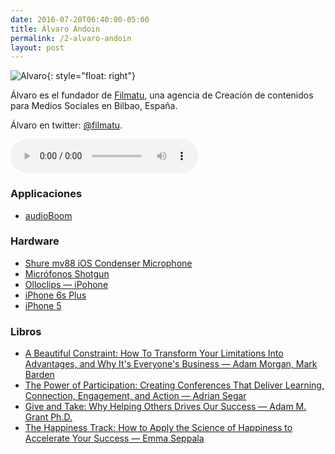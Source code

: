 ```yaml
---
date: 2016-07-20T06:40:00-05:00  
title: Álvaro Andoin
permalink: /2-alvaro-andoin
layout: post
---
```


![Alvaro](https://colofonaudio.s3.us-east-1.amazonaws.com/img/Alvaro_Andoinbw-2.jpg){: style="float: right"}

Álvaro es el fundador de [Filmatu](http://www.filmatu.com/), una agencia de Creación de contenidos para Medios Sociales en Bilbao, España.

Álvaro en twitter: [@filmatu](https://twitter.com/filmatu).

<audio width="300" height="48" controls="controls"><source src="http://colofonaudio.s3.amazonaws.com/ColofonAudio_2_Alvaro-Andoin.mp3" type="audio/mpeg"/>Descargar<a href="http://colofonaudio.s3.amazonaws.com/ColofonAudio_2_Alvaro-Andoin.mp3"></a>.</audio>

<!--more-->

### Applicaciones
* [audioBoom](https://audioboom.com/about/apps)

### Hardware
* [Shure mv88 iOS Condenser Microphone](https://www.google.com/url?q=http://es.shure.com/americas/products/microphones/motiv/mv88-ios-digital-stereo-condenser-microphone&source=gmail&ust=1469112449185000&usg=AFQjCNE31TUI5c2kP3tQPSxKVMvpYAHHYw)
* [Micrófonos Shotgun](https://www.amazon.com/s/ref=nb_sb_ss_i_4_8?url=search-alias%3Dmi&field-keywords=shotgun+mic&sprefix=undefined%2Cmi%2C147)
* [Olloclips — iPohone](https://www.olloclip.com/shop/devices/iphone-6-6s-6-6s-plus/)
* [iPhone 6s Plus](http://www.apple.com/iphone-6s/)
* [iPhone 5](http://www.amazon.com/dp/B0097CZBH4/?tag=rmateu-20)

### Libros
* [A Beautiful Constraint: How To Transform Your Limitations Into Advantages, and Why It's Everyone's Business — Adam Morgan, Mark Barden](http://www.amazon.com/dp/B00QL30Q90/?tag=rmateu-20)
* [The Power of Participation: Creating Conferences That Deliver Learning, Connection, Engagement, and Action — Adrian Segar](http://www.amazon.com/dp/151155598X/?tag=rmateu-20)
* [Give and Take: Why Helping Others Drives Our Success — Adam M. Grant Ph.D.](http://www.amazon.com/dp/B00AFPTSI0/?tag=rmateu-20)
* [The Happiness Track: How to Apply the Science of Happiness to Accelerate Your Success — Emma Seppala](http://www.amazon.com/dp/0062344005/?tag=rmateu-20)